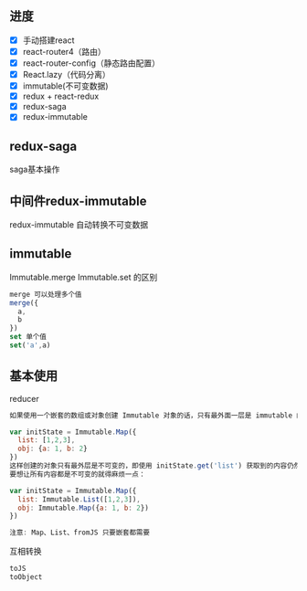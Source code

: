 ## 进度
- [x] 手动搭建react
- [x] react-router4（路由）
- [x] react-router-config（静态路由配置）
- [x] React.lazy（代码分离）
- [x] immutable(不可变数据)
- [x] redux + react-redux
- [x] redux-saga
- [x] redux-immutable

## redux-saga
saga基本操作

## 中间件redux-immutable
redux-immutable 自动转换不可变数据

## immutable 

Immutable.merge  Immutable.set 的区别
```js 
merge 可以处理多个值
merge({
  a,
  b
})
set 单个值
set('a',a)
```

## 基本使用
reducer
```js
如果使用一个嵌套的数组或对象创建 Immutable 对象的话，只有最外面一层是 immutable 的，例如：

var initState = Immutable.Map({
  list: [1,2,3],
  obj: {a: 1, b: 2}
})
这样创建的对象只有最外层是不可变的，即使用 initState.get('list') 获取到的内容仍然只是一个普通数组，并不是不可变数据。
要想让所有内容都是不可变的就得麻烦一点：

var initState = Immutable.Map({
  list: Immutable.List([1,2,3]),
  obj: Immutable.Map({a: 1, b: 2})
})

注意: Map、List、fromJS 只要嵌套都需要
```

互相转换
```js
toJS
toObject
```
